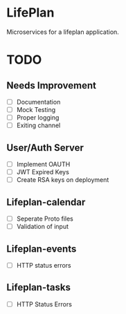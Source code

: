 # LifePlan
Microservices for a lifeplan application.

# TODO
## Needs Improvement
* [ ] Documentation
* [ ] Mock Testing
* [ ] Proper logging
* [ ] Exiting channel

## User/Auth Server
* [ ] Implement OAUTH
* [ ] JWT Expired Keys 
* [ ] Create RSA keys on deployment

## Lifeplan-calendar
* [ ] Seperate Proto files
* [ ] Validation of input

## Lifeplan-events
* [ ] HTTP status errors

## Lifeplan-tasks
* [ ] HTTP Status Errors